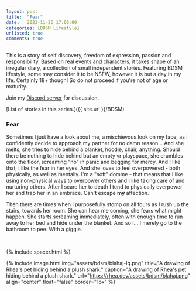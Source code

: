 ```yaml
---
layout: post
title:  "Fear"
date:   2023-11-26 17:00:00
categories: [BDSM Lifestyle]
unlisted: true
comments: true
---
```

This is a story of self discovery, freedom of expression, passion and responsibility. Based on real events and characters, it takes shape of an irregular diary, a collection of small independent stories. Featuring BDSM lifestyle, some may consider it to be NSFW, however it is but a day in my life. Certainly 18+ though! So do not proceed if you're not of age or maturity.

Join my [Discord server](https://discord.gg/m2PFpymQb9) for discussion.

[List of stories in this series.]({{ site.url }}/BDSM)

<!--more-->

### Fear

Sometimes I just have a look about me, a mischievous look on my face, as I confidently decide to approach my partner for no damn reason... And she melts, she tries to hide behind a blanket, hoodie, chair, anything. Should there be nothing to hide behind but an empty vr playspace, she crumbles onto the floor, screaming "no" in panic and begging for mercy. And I like that, I like the fear in her eyes. And she loves to feel overpowered - both physically, as well as mentally. I'm a "soft" domme - that means that I like using non-physical ways to overpower others and I like taking care of and nurturing others. After I scare her to death I tend to physically overpower her and trap her in an embrace. Can't escape __my__ affection.

Then there are times when I purposefully stomp on all fours as I rush up the stairs, towards her room. She can hear me coming, she fears what might happen. She starts screaming immediately, often with enough time to run away to her bed and hide under the blanket. And so I... I merely go to the bathroom to pee. With a giggle.

<!--
[Next story]({{ site.url }}/articles/2023-01/Clingy-pet)
-->

&nbsp;

{% include spacer.html %}

{% include image.html
  img="assets/bdsm/blahaj-lq.png"
  title="A drawing of Rhea's pet hiding behind a plush shark."
  caption="A drawing of Rhea's pet hiding behind a plush shark."
  url="https://rhea.dev/assets/bdsm/blahaj.png"
  align="center"
  float="false"
  border="1px"
%}

